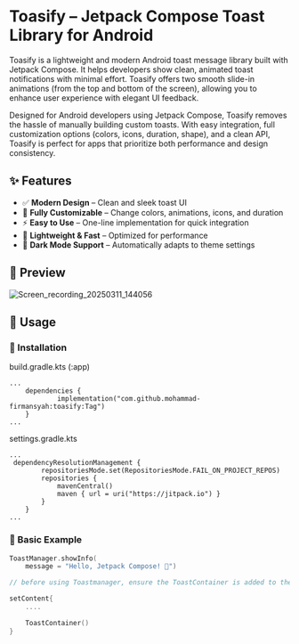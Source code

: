 # Toasify – Jetpack Compose Toast Library for Android
Toasify is a lightweight and modern Android toast message library built with Jetpack Compose. It helps developers show clean, animated toast notifications with minimal effort. Toasify offers two smooth slide-in animations (from the top and bottom of the screen), allowing you to enhance user experience with elegant UI feedback.

Designed for Android developers using Jetpack Compose, Toasify removes the hassle of manually building custom toasts. With easy integration, full customization options (colors, icons, duration, shape), and a clean API, Toasify is perfect for apps that prioritize both performance and design consistency. 

## ✨ Features  
- ✅ **Modern Design** – Clean and sleek toast UI  
- 🎨 **Fully Customizable** – Change colors, animations, icons, and duration  
- ⚡ **Easy to Use** – One-line implementation for quick integration  
- 🚀 **Lightweight & Fast** – Optimized for performance  
- 🌙 **Dark Mode Support** – Automatically adapts to theme settings  

## 📸 Preview  

![Screen_recording_20250311_144056](https://github.com/user-attachments/assets/86fc6b48-69cc-49ab-b21d-6262b19efe0e)

  

## 📌 Usage  

### 🏁 Installation
build.gradle.kts (:app)
```
...
	dependencies {
	        implementation("com.github.mohammad-firmansyah:toasify:Tag")
	}
...
```

settings.gradle.kts
```
...
 dependencyResolutionManagement {
		repositoriesMode.set(RepositoriesMode.FAIL_ON_PROJECT_REPOS)
		repositories {
			mavenCentral()
			maven { url = uri("https://jitpack.io") }
		}
	}
...
```

### 🏁 Basic Example  
```kotlin
ToastManager.showInfo(
    message = "Hello, Jetpack Compose! 🚀")

// before using Toastmanager, ensure the ToastContainer is added to the parent component

setContent{
    ....

    ToastContainer()
}

